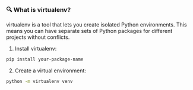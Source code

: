 ### 🔍 What is virtualenv?
virtualenv is a tool that lets you create isolated Python environments. This means you can have separate sets of Python packages for different projects without conflicts.

1. Install virtualenv:
```bash
pip install your-package-name
```

2. Create a virtual environment:
```bash
python -m virtualenv venv
```
